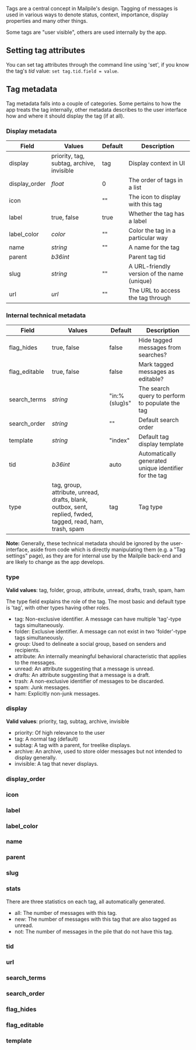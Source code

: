 Tags are a central concept in Mailpile's design. Tagging of messages is used
in various ways to denote status, context, importance, display properties
and many other things.

Some tags are "user visible", others are used internally by the app.

## Setting tag attributes

You can set tag attributes through the command line using 'set', if you know
the tag's _tid_ value: `set tag.tid.field = value`.

## Tag metadata

Tag metadata falls into a couple of categories. Some pertains to how the
app treats the tag internally, other metadata describes to the user interface
how and where it should display the tag (if at all).

### Display metadata

| Field         | Values           | Default | Description                                               |
| ------------- | ---------------- | ------- | --------------------------------------------------------- |
| display       | priority, tag, subtag, archive, invisible  | tag     | Display context in UI           |
| display_order | _float_          | 0       | The order of tags in a list                               |
| icon          |                  | ""      | The icon to display with this tag                         |
| label         | true, false      | true    | Whether the tag has a label                               |
| label_color   | _color_          | ""      | Color the tag in a particular way                         |
| name          | _string_         | ""      | A name for the tag                                        |
| parent        | _b36int_         |         | Parent tag tid                                            |
| slug          | _string_         | ""      | A URL-friendly version of the name (unique)               |
| url           | _url_            | ""      | The URL to access the tag through                         |

### Internal technical metadata

| Field         | Values           | Default | Description                                               |
| ------------- | ---------------- | ------- | --------------------------------------------------------- |
| flag_hides    | true, false      | false   | Hide tagged messages from searches?                       |
| flag_editable | true, false      | false   | Mark tagged messages as editable?                         |
| search_terms  | _string_         | "in:%(slug)s" | The search query to perform to populate the tag            |
| search_order  | _string_         | ""      | Default search order                                      |
| template      | _string_         | "index" | Default tag display template                              |
| tid           | _b36int_         | auto    | Automatically generated unique identifier for the tag     |
| type          | tag, group, attribute, unread, drafts, blank, outbox, sent, replied, fwded, tagged, read, ham, trash, spam | tag | Tag type       |

**Note:** Generally, these technical metadata should be ignored by the
user-interface, aside from code which is directly manipulating them (e.g. a
"Tag settings" page), as they are for internal use by the Mailpile back-end
and are likely to change as the app develops.


### type

**Valid values**: tag, folder, group, attribute, unread, drafts, trash, spam,
ham

The type field explains the role of the tag. The most basic and default type
is 'tag', with other types having other roles.

* tag: Non-exclusive identifier. A message can have multiple 'tag'-type tags simultaneously.
* folder: Exclusive identifier. A message can not exist in two 'folder'-type tags simultaneously.
* group: Used to delineate a social group, based on senders and recipients.
* attribute: An internally meaningful behavioral characteristic that applies to the messages.
* unread: An attribute suggesting that a message is unread.
* drafts: An attribute suggesting that a message is a draft.
* trash: A non-exclusive identifier of messages to be discarded.
* spam: Junk messages.
* ham: Explicitly non-junk messages.

### display

**Valid values**: priority, tag, subtag, archive, invisible

* priority: Of high relevance to the user
* tag: A normal tag (default)
* subtag: A tag with a parent, for treelike displays.
* archive: An archive, used to store older messages but not intended to display generally.
* invisible: A tag that never displays.

### display_order
### icon
### label
### label_color
### name
### parent
### slug
### stats
There are three statistics on each tag, all automatically generated.

* all: The number of messages with this tag.
* new: The number of messages with this tag that are also tagged as unread.
* not: The number of messages in the pile that do not have this tag.

### tid
### url
### search_terms
### search_order
### flag_hides
### flag_editable
### template
